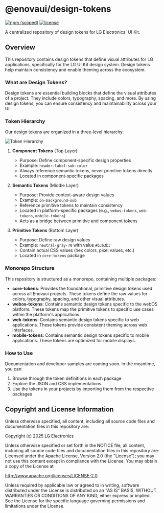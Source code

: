 # @enovaui/design-tokens
[![npm (scoped)](https://img.shields.io/npm/v/%40enovaui%2Fcore-tokens)](https://www.npmjs.com/package/@enovaui/core-tokens) [![license](https://img.shields.io/github/license/enovaui/design-tokens)](http://www.apache.org/licenses/LICENSE-2.0)

A centralized repository of design tokens for LG Electronics' UI Kit.

## Overview

This repository contains design tokens that define visual attributes for LG applications, specifically for the LG UI Kit design system. Design tokens help maintain consistency and enable theming across the ecosystem.

### What are Design Tokens?

Design tokens are essential building blocks that define the visual attributes of a project. They include colors, typography, spacing, and more. By using design tokens, you can ensure consistency and maintainability across your UI.

### Token Hierarchy

Our design tokens are organized in a three-level hierarchy:

![Token Hierarchy](https://github.com/user-attachments/assets/bdb0a867-b0fa-43a9-8102-fecb0b6093a3)

1. **Component Tokens** (Top Layer)
   - Purpose: Define component-specific design properties
   - Example: `header-label-sub-color`
   - Always reference semantic tokens, never primitive tokens directly
   - Located in component-specific packages

2. **Semantic Tokens** (Middle Layer)
   - Purpose: Provide context-aware design values
   - Example: `on-background-sub`
   - Reference primitive tokens to maintain consistency
   - Located in platform-specific packages (e.g., `webos-tokens`, `web-tokens`, `mobile-tokens`)
   - Acts as a bridge between primitive and component tokens

3. **Primitive Tokens** (Bottom Layer)
   - Purpose: Define raw design values
   - Example: `neutral-gray-70` with value `#b3b3b3`
   - Contain actual CSS values (hex colors, pixel values, etc.)
   - Located in `core-tokens` package

### Monorepo Structure

This repository is structured as a monorepo, containing multiple packages:

* **core-tokens**: Provides the foundational, primitive design tokens used across all Enovaui projects. These tokens define the raw values for colors, typography, spacing, and other visual attributes.
* **webos-tokens**: Contains semantic design tokens specific to the webOS platform. These tokens map the primitive tokens to specific use cases within the platform's applications.
* **web-tokens**: Contains semantic design tokens specific to web applications. These tokens provide consistent theming across web interfaces.
* **mobile-tokens**: Contains semantic design tokens specific to mobile applications. These tokens are optimized for mobile displays.

### How to Use

Documentation and developer samples are coming soon. In the meantime, you can:

1. Browse through the token definitions in each package
2. Explore the JSON and CSS implementations
3. Use the tokens in your projects by importing them from the respective packages

## Copyright and License Information

Unless otherwise specified, all content, including all source code files and
documentation files in this repository are:

Copyright (c) 2025 LG Electronics

Unless otherwise specified or set forth in the NOTICE file, all content,
including all source code files and documentation files in this repository are:
Licensed under the Apache License, Version 2.0 (the "License");
you may not use this content except in compliance with the License.
You may obtain a copy of the License at

http://www.apache.org/licenses/LICENSE-2.0

Unless required by applicable law or agreed to in writing, software
distributed under the License is distributed on an "AS IS" BASIS,
WITHOUT WARRANTIES OR CONDITIONS OF ANY KIND, either express or implied.
See the License for the specific language governing permissions and
limitations under the License.

